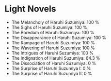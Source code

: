 # Light Novels

- The Melancholy of Haruhi Suzumiya: 100 %
- The Sighs of Haruhi Suzumiya: 100 %
- The Boredom of Haruhi Suzumiya: 100 %
- The Disappearance of Haruhi Suzumiya: 100 %
- The Rampage of Haruhi Suzumiya: 100 %
- The Wavering of Haruhi Suzumiya: 100 %
- The Intrigues of Haruhi Suzumiya: 100 %
- The Indignation of Haruhi Suzumiya: 64.3 %
- The Dissociation of Haruhi Suzumiya: 0 %
- The Surprise of Haruhi Suzumiya I: 0 %
- The Surprise of Haruhi Suzumiya II: 0 %
